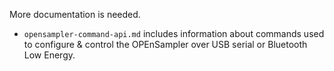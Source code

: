 More documentation is needed.

* `opensampler-command-api.md` includes information about commands used to
  configure & control the OPEnSampler over USB serial or Bluetooth Low Energy.
